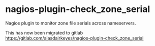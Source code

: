 # nagios-plugin-check_zone_serial

Nagios plugin to monitor zone file serials across nameservers.

This has now been migrated to gitlab https://gitlab.com/alasdairkeyes/nagios-plugin-check_zone_serial
